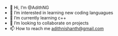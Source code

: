 - 👋 Hi, I’m @AdithNG
- 👀 I’m interested in learning new coding languagues
- 🌱 I’m currently learning c++
- 💞️ I’m looking to collaborate on projects
- 📫 How to reach me adithnishanth@gmail.com

<!---
AdithNG/AdithNG is a ✨ special ✨ repository because its `README.md` (this file) appears on your GitHub profile.
You can click the Preview link to take a look at your changes.
--->
